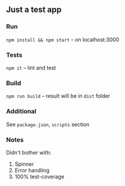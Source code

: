 ## Just a test app

### Run
`npm install && npm start` – on localhost:3000

### Tests

`npm it` – lint and test

### Build

`npm run build` – result will be in `dist` folder

### Additional

See `package.json`, `scripts` section

### Notes

Didn't bother with:
1. Spinner
2. Error handling
3. 100% test-coverage
